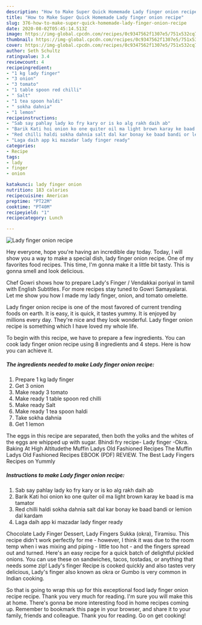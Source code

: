 ```yaml
---
description: "How to Make Super Quick Homemade Lady finger onion recipe"
title: "How to Make Super Quick Homemade Lady finger onion recipe"
slug: 376-how-to-make-super-quick-homemade-lady-finger-onion-recipe
date: 2020-08-02T05:45:14.513Z
image: https://img-global.cpcdn.com/recipes/0c9347562f1307e5/751x532cq70/lady-finger-onion-recipe-recipe-main-photo.jpg
thumbnail: https://img-global.cpcdn.com/recipes/0c9347562f1307e5/751x532cq70/lady-finger-onion-recipe-recipe-main-photo.jpg
cover: https://img-global.cpcdn.com/recipes/0c9347562f1307e5/751x532cq70/lady-finger-onion-recipe-recipe-main-photo.jpg
author: Seth Schultz
ratingvalue: 3.4
reviewcount: 4
recipeingredient:
- "1 kg lady finger"
- "3 onion"
- "3 tomato"
- "1 table spoon red chilli"
- " Salt"
- "1 tea spoon haldi"
- " sokha dahnia"
- "1 lemon"
recipeinstructions:
- "Sab say pahlay lady ko fry kary or is ko alg rakh daih ab"
- "Barik Kati hoi onion ko one quiter oil ma light brown karay ke baad is ma tamator"
- "Red chilli haldi sokha dahnia salt dal kar bonay ke baad bandi or lemion dal kardam"
- "Laga daih app ki mazadar lady finger ready"
categories:
- Recipe
tags:
- lady
- finger
- onion

katakunci: lady finger onion 
nutrition: 183 calories
recipecuisine: American
preptime: "PT22M"
cooktime: "PT40M"
recipeyield: "1"
recipecategory: Lunch

---
```



![Lady finger onion recipe](https://img-global.cpcdn.com/recipes/0c9347562f1307e5/751x532cq70/lady-finger-onion-recipe-recipe-main-photo.jpg)

Hey everyone, hope you're having an incredible day today. Today, I will show you a way to make a special dish, lady finger onion recipe. One of my favorites food recipes. This time, I'm gonna make it a little bit tasty. This is gonna smell and look delicious.

Chef Gowri shows how to prepare Lady&#39;s Finger / Vendakkai poriyal in tamil with English Subtitles. For more recipes stay tuned to Gowri Samayalarai. Let me show you how I made my lady finger, onion, and tomato omelette.

Lady finger onion recipe is one of the most favored of current trending foods on earth. It is easy, it is quick, it tastes yummy. It is enjoyed by millions every day. They're nice and they look wonderful. Lady finger onion recipe is something which I have loved my whole life.


To begin with this recipe, we have to prepare a few ingredients. You can cook lady finger onion recipe using 8 ingredients and 4 steps. Here is how you can achieve it.

<!--inarticleads1-->

##### The ingredients needed to make Lady finger onion recipe:

1. Prepare 1 kg lady finger
1. Get 3 onion
1. Make ready 3 tomato
1. Make ready 1 table spoon red chilli
1. Make ready  Salt
1. Make ready 1 tea spoon haldi
1. Take  sokha dahnia
1. Get 1 lemon


The eggs in this recipe are separated, then both the yolks and the whites of the eggs are whipped up with sugar. Bhindi fry recipe- Lady finger -Okra. Baking At High Altitudethe Muffin Ladys Old Fashioned Recipes The Muffin Ladys Old Fashioned Recipes EBOOK (PDF) REVIEW. The Best Lady Fingers Recipes on Yummly 

<!--inarticleads2-->

##### Instructions to make Lady finger onion recipe:

1. Sab say pahlay lady ko fry kary or is ko alg rakh daih ab
1. Barik Kati hoi onion ko one quiter oil ma light brown karay ke baad is ma tamator
1. Red chilli haldi sokha dahnia salt dal kar bonay ke baad bandi or lemion dal kardam
1. Laga daih app ki mazadar lady finger ready


Chocolate Lady Finger Dessert, Lady Fingers Sukka (okra), Tiramisu. This recipe didn&#39;t work perfectly for me - however, I think it was due to the room temp when i was mixing and piping - little too hot - and the fingers spread out and turned. Here&#39;s an easy recipe for a quick batch of delightful pickled onions. You can use these on sandwiches, tacos, tostadas, or anything that needs some zip! Lady&#39;s finger Recipe is cooked quickly and also tastes very delicious, Lady&#39;s finger also known as okra or Gumbo is very common in Indian cooking. 

So that is going to wrap this up for this exceptional food lady finger onion recipe recipe. Thank you very much for reading. I'm sure you will make this at home. There's gonna be more interesting food in home recipes coming up. Remember to bookmark this page in your browser, and share it to your family, friends and colleague. Thank you for reading. Go on get cooking!
